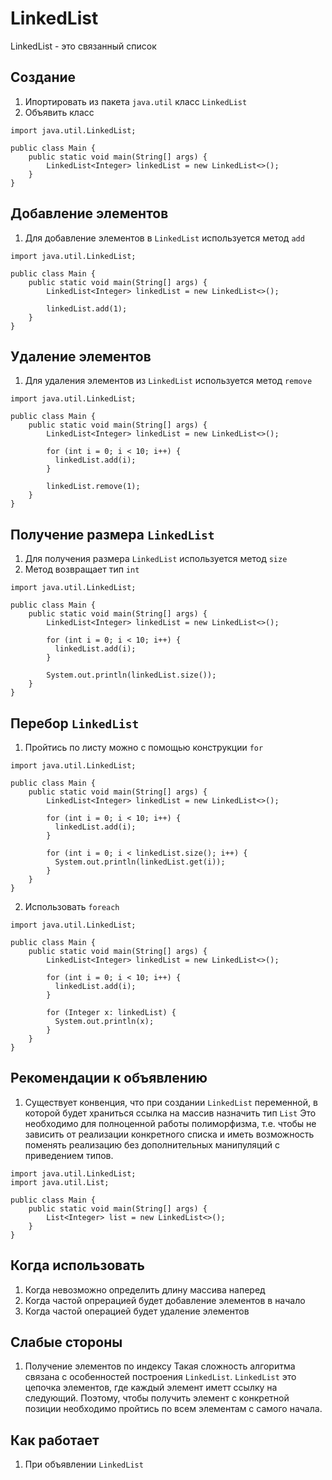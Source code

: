 # LinkedList

LinkedList - это связанный список

## Создание

1. Ипортировать из пакета `java.util` класс `LinkedList`
2. Объявить класс
```
import java.util.LinkedList;

public class Main {
    public static void main(String[] args) {
        LinkedList<Integer> linkedList = new LinkedList<>();
    }
}
```

## Добавление элементов

1. Для добавление элементов в `LinkedList` используется метод `add`
```
import java.util.LinkedList;

public class Main {
    public static void main(String[] args) {
        LinkedList<Integer> linkedList = new LinkedList<>();
        
        linkedList.add(1);
    }
}
```

## Удаление элементов

1. Для удаления элементов из `LinkedList` используется метод `remove`
```
import java.util.LinkedList;

public class Main {
    public static void main(String[] args) {
        LinkedList<Integer> linkedList = new LinkedList<>();
        
        for (int i = 0; i < 10; i++) {
          linkedList.add(i);
        }
 
        linkedList.remove(1);
    }
}
```

## Получение размера `LinkedList`

1. Для получения размера `LinkedList` используется метод `size`
2. Метод возвращает тип `int`
```
import java.util.LinkedList;

public class Main {
    public static void main(String[] args) {
        LinkedList<Integer> linkedList = new LinkedList<>();
        
        for (int i = 0; i < 10; i++) {
          linkedList.add(i);
        }
 
        System.out.println(linkedList.size());
    }
}
```

## Перебор `LinkedList`

1. Пройтись по листу можно с помощью конструкции `for`
```
import java.util.LinkedList;

public class Main {
    public static void main(String[] args) {
        LinkedList<Integer> linkedList = new LinkedList<>();
        
        for (int i = 0; i < 10; i++) {
          linkedList.add(i);
        }
        
        for (int i = 0; i < linkedList.size(); i++) {
          System.out.println(linkedList.get(i));
        }
    }
}
```

2. Использовать `foreach`
```
import java.util.LinkedList;

public class Main {
    public static void main(String[] args) {
        LinkedList<Integer> linkedList = new LinkedList<>();
        
        for (int i = 0; i < 10; i++) {
          linkedList.add(i);
        }
        
        for (Integer x: linkedList) {
          System.out.println(x);
        }
    }
}
```

## Рекомендации к объявлению

1. Существует конвенция, что при создании `LinkedList` переменной, в которой будет храниться ссылка на массив назначить тип `List`
Это необходимо для полноценной работы полиморфизма, т.е. чтобы не зависить от реализации конкретного списка и иметь возможность поменять реализацию без дополнительных манипуляций с приведением типов.

```
import java.util.LinkedList;
import java.util.List;

public class Main {
    public static void main(String[] args) {
        List<Integer> list = new LinkedList<>();
    }
}
```

## Когда использовать

1. Когда невозможно определить длину массива наперед
2. Когда частой опрерацией будет добавление элементов в начало
3. Когда частой операцией будет удаление элементов


## Слабые стороны

1. Получение элементов по индексу
Такая сложность алгоритма связана с особенностей построения `LinkedList`.
`LinkedList` это цепочка элементов, где каждый элемент иметт ссылку на следующий. Поэтому, чтобы получить элемент с конкретной позиции необходимо пройтись по всем элементам с самого начала.


## Как работает

1. При объявлении `LinkedList` 